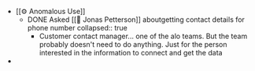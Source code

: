 - [[⚙️ Anomalous Use]]
	- DONE Asked [[👤 Jonas Petterson]] aboutgetting contact details for phone number
	  collapsed:: true
		- Customer contact manager... one of the alo teams. But the team probably doesn't need to do anything. Just for the person interested in the information to connect and get the data
-
